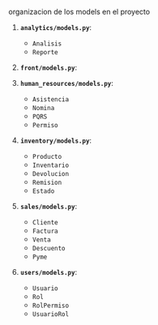 organizacion de los models en el proyecto

1. **`analytics/models.py`**:
   - `Analisis`
   - `Reporte`

2. **`front/models.py`**:

3. **`human_resources/models.py`**:
   - `Asistencia`
   - `Nomina`
   - `PQRS`
   - `Permiso`

4. **`inventory/models.py`**:
   - `Producto`
   - `Inventario`
   - `Devolucion`
   - `Remision`
   - `Estado`

5. **`sales/models.py`**:
   - `Cliente`
   - `Factura`
   - `Venta`
   - `Descuento`
   - `Pyme`

6. **`users/models.py`**:
   - `Usuario`
   - `Rol`
   - `RolPermiso`
   - `UsuarioRol`